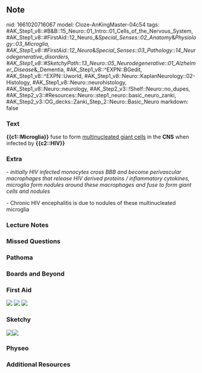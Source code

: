 ## Note
nid: 1661020716067
model: Cloze-AnKingMaster-04c54
tags: #AK_Step1_v8::#B&B::15_Neuro::01_Intro::01_Cells_of_the_Nervous_System, #AK_Step1_v8::#FirstAid::12_Neuro_&_Special_Senses::02_Anatomy_&_Physiology::03_Microglia, #AK_Step1_v8::#FirstAid::12_Neuro_&_Special_Senses::03_Pathology::14_Neurodegenerative_disorders, #AK_Step1_v8::#SketchyPath::13_Neuro::05_Neurodegenerative::01_Alzheimer_Disease_&_Dementia, #AK_Step1_v8::^EXPN::BGedit, #AK_Step1_v8::^EXPN::Uworld, #AK_Step1_v8::Neuro::KaplanNeurology::02-Histology, #AK_Step1_v8::Neuro::neurohistology, #AK_Step1_v8::Neuro::neurology, #AK_Step2_v3::!Shelf::Neuro::no_dupes, #AK_Step2_v3::#Resources::Neuro::step1_neuro::basic_neuro_zanki, #AK_Step2_v3::OG_decks::Zanki_Step_2::Neuro::Basic_Neuro
markdown: false

### Text
<div>
  <b>{{c1::Microglia}}</b> fuse to form <u>multinucleated giant
  cells</u> in the <b>CNS</b> when infected by <b>{{c2::HIV}}</b>
</div>

### Extra
<i>- initially HIV infected monocytes cross BBB and become
perivascular macrophages that release HIV derived proteins /
inflammatory cytokines, microglia form nodules around these
macrophages and fuse to form giant cells and nodules</i>
<div>
  - Chronic HIV encephalitis is due to nodules of these
  multinucleated microglia
</div>

### Lecture Notes


### Missed Questions


### Pathoma


### Boards and Beyond


### First Aid
<img src="tmpklvUs_.png"> <img src="tmpSlDXY3.png"> <img src= 
"tmpYjvCIi.png">

### Sketchy
<img src="HIV%20microglial%20dementia_1566160514431.jpg"><img src= 
"Zoverall%20picture-35c295b5eb660b6bac32790cf0c25422d248edf3_1566160514431.JPG">

### Physeo


### Additional Resources

